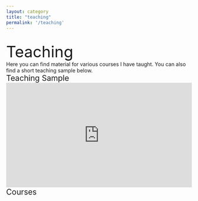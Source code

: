 ```yaml
---
layout: category
title: "teaching"
permalink: '/teaching'
---
```


<br>
<div style="font-size:3em;">Teaching</div>
Here you can find material for various courses I have taught. You can also find a short teaching sample below.

<div style="font-size:1.5em;">Teaching Sample</div>
<iframe style="width:100%;height:auto;aspect-ratio:16 / 9;" src="https://www.youtube.com/embed/GaVHIYpJI1c" title="Teaching Sample Bayes Theorem" frameborder="0" allow="accelerometer; autoplay; clipboard-write; encrypted-media; gyroscope; picture-in-picture; web-share" referrerpolicy="strict-origin-when-cross-origin" allowfullscreen></iframe>

<div style="font-size:1.5em;">Courses</div>
